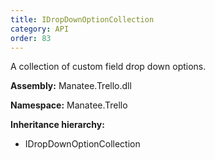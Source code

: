 ```yaml
---
title: IDropDownOptionCollection
category: API
order: 83
---
```


A collection of custom field drop down options.

**Assembly:** Manatee.Trello.dll

**Namespace:** Manatee.Trello

**Inheritance hierarchy:**

- IDropDownOptionCollection

